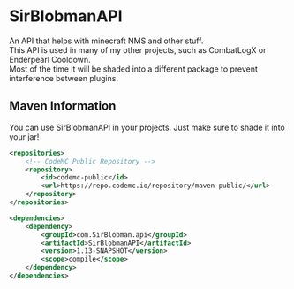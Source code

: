 # SirBlobmanAPI

An API that helps with minecraft NMS and other stuff.  
This API is used in many of my other projects, such as CombatLogX or Enderpearl Cooldown.  
Most of the time it will be shaded into a different package to prevent interference between plugins.

## Maven Information
You can use SirBlobmanAPI in your projects. Just make sure to shade it into your jar!
```xml
<repositories>
    <!-- CodeMC Public Repository -->
    <repository>
        <id>codemc-public</id>
        <url>https://repo.codemc.io/repository/maven-public/</url>
    </repository>
</repositories>

<dependencies>
    <dependency>
        <groupId>com.SirBlobman.api</groupId>
        <artifactId>SirBlobmanAPI</artifactId>
        <version>1.13-SNAPSHOT</version>
        <scope>compile</scope>
    </dependency>
</dependencies>
```